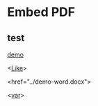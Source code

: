 # Embed PDF

<!---
pad is relatief t.o.v. de markdown file link


<script>

var var_url = 'https://rgeerkens.github.io/Documentation/3.0/demo-word.docx';

<object data="https://view.officeapps.live.com/op/view.aspx?src=var_url&wdOrigin=BROWSELINK" width="100%" height="800"></object>

</script>
-->

<script>

var var_url = "https://view.officeapps.live.com/op/view.aspx?src=<<a href='../demo-word.docx'>Like</a>>&wdOrigin=BROWSELINK";

</script>

<object data=var_url width="100%" height="800"></object>

## test

[demo](demo-word.docx)

<<a href="../demo-word.docx">Like</a>>

<href="../demo-word.docx">

<<a href=var_url>var</a>>
